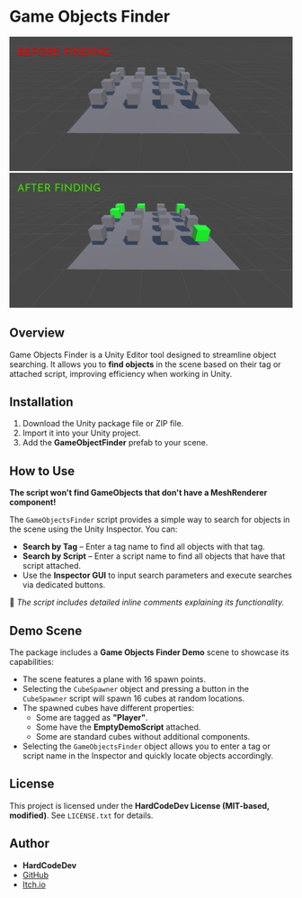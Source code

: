 ﻿# **Game Objects Finder**
![Before finding](before.png)
![After finding](after.png)
## **Overview**

Game Objects Finder is a Unity Editor tool designed to streamline object searching. It allows you to **find objects** in the scene based on their tag or attached script, improving efficiency when working in Unity.

## **Installation**

1. Download the Unity package file or ZIP file.  
2. Import it into your Unity project.  
3. Add the **GameObjectFinder** prefab to your scene.  

## **How to Use**

**The script won't find GameObjects that don't have a MeshRenderer component!**

The `GameObjectsFinder` script provides a simple way to search for objects in the scene using the Unity Inspector. You can:

-   **Search by Tag** – Enter a tag name to find all objects with that tag.  
-   **Search by Script** – Enter a script name to find all objects that have that script attached.  
-   Use the **Inspector GUI** to input search parameters and execute searches via dedicated buttons.  

📌 _The script includes detailed inline comments explaining its functionality._  

## **Demo Scene**

The package includes a **Game Objects Finder Demo** scene to showcase its capabilities:

-   The scene features a plane with 16 spawn points.  
-   Selecting the `CubeSpawner` object and pressing a button in the `CubeSpawner` script will spawn 16 cubes at random locations.  
-   The spawned cubes have different properties:  
    -   Some are tagged as **"Player"**.  
    -   Some have the **EmptyDemoScript** attached.  
    -   Some are standard cubes without additional components.  
-   Selecting the `GameObjectsFinder` object allows you to enter a tag or script name in the Inspector and quickly locate objects accordingly.  

## **License**

This project is licensed under the **HardCodeDev License (MIT-based, modified)**. See `LICENSE.txt` for details.  

## **Author**

-   **HardCodeDev**  
-   [GitHub](https://github.com/HardCodeDev777)  
-   [Itch.io](https://hardcodedev.itch.io/)  

